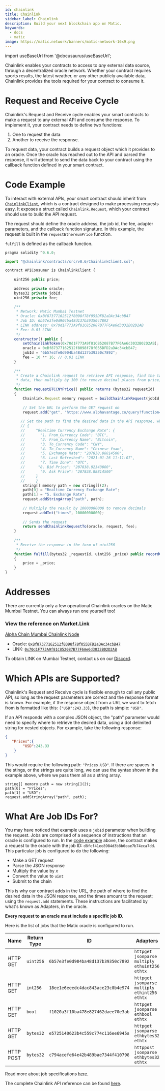 ```yaml
---
id: chainlink
title: Chainlink
sidebar_label: Chainlink
description: Build your next blockchain app on Matic.
keywords:
  - docs
  - matic
image: https://matic.network/banners/matic-network-16x9.png 
---
```

import useBaseUrl from '@docusaurus/useBaseUrl';

Chainlink enables your contracts to access to *any* external data source, through a decentralized oracle network. Whether your contract requires sports results, the latest weather, or any other publicly available data, Chainlink provides the tools required for your contract to consume it.

# Request and Receive Cycle

Chainlink's Request and Receive cycle enables your smart contracts to make a request to any external API and consume the response. To implement it, your contract needs to define two functions: 

1. One to request the data
2. Another to receive the response.

To request data, your contract builds a request object which it provides to an oracle. Once the oracle has reached out to the API and parsed the response, it will attempt to send the data back to your contract using the callback function defined in your smart contract.

# Code Example

To interact with external APIs, your smart contract should inherit from <a href="https://github.com/smartcontractkit/chainlink/blob/develop/evm-contracts/src/v0.6/ChainlinkClient.sol" target="_blank">`ChainlinkClient`</a>, which is a contract designed to make processing requests easy. It exposes a struct called `Chainlink.Request`, which your contract should use to build the API request. 

The request should define the oracle address, the job id, the fee, adapter parameters, and the callback function signature. In this example, the request is built in the `requestEthereumPrice` function.

`fulfill` is defined as the callback function.

```javascript
pragma solidity ^0.6.0;

import "@chainlink/contracts/src/v0.6/ChainlinkClient.sol";

contract APIConsumer is ChainlinkClient {
  
    uint256 public price;
    
    address private oracle;
    bytes32 private jobId;
    uint256 private fee;
    
    /**
     * Network: Matic Mumbai Testnet
     * Oracle: 0xBf87377162512f8098f78f055DFD2aDAc34cbB47
     * Job ID: 6b57e3fe0d904ba48d137b39350c7892
     * LINK address: 0x70d1F773A9f81C852087B77F6Ae6d3032B02D2AB
     * Fee: 0.01 LINK
     */
    constructor() public {
        setChainlinkToken(0x70d1F773A9f81C852087B77F6Ae6d3032B02D2AB);
        oracle = 0xBf87377162512f8098f78f055DFD2aDAc34cbB47;
        jobId = "6b57e3fe0d904ba48d137b39350c7892";
        fee = 10 ** 16; // 0.01 LINK
    }
    
    /**
     * Create a Chainlink request to retrieve API response, find the target price
     * data, then multiply by 100 (to remove decimal places from price).
     */
    function requestBTCCNYPrice() public returns (bytes32 requestId) 
    {
        Chainlink.Request memory request = buildChainlinkRequest(jobId, address(this), this.fulfill.selector);
        
        // Set the URL to perform the GET request on
        request.add("get", "https://www.alphavantage.co/query?function=CURRENCY_EXCHANGE_RATE&from_currency=BTC&to_currency=CNY&apikey=demo");
        
       // Set the path to find the desired data in the API response, where the response format is:
       // {
       //     "Realtime Currency Exchange Rate": {
       //       "1. From_Currency Code": "BTC",
       //       "2. From_Currency Name": "Bitcoin",
       //       "3. To_Currency Code": "CNY",
       //       "4. To_Currency Name": "Chinese Yuan",
       //       "5. Exchange Rate": "207838.88814500",
       //       "6. Last Refreshed": "2021-01-26 11:11:07",
       //       "7. Time Zone": "UTC",
       //      "8. Bid Price": "207838.82343000",
       //       "9. Ask Price": "207838.88814500"
       //     }
       //     }
        string[] memory path = new string[](2);
        path[0] = "Realtime Currency Exchange Rate";
        path[1] = "5. Exchange Rate";
        request.addStringArray("path", path);
        
        // Multiply the result by 10000000000 to remove decimals
        request.addInt("times", 10000000000);
        
        // Sends the request
        return sendChainlinkRequestTo(oracle, request, fee);
    }
    
    /**
     * Receive the response in the form of uint256
     */ 
    function fulfill(bytes32 _requestId, uint256 _price) public recordChainlinkFulfillment(_requestId)
    {
        price = _price;
    }
}
```

# Addresses

There are currently only a few operational Chainlink oracles on the Matic Mumbai Testnet. You can always run one yourself too!

### View the reference on Market.Link
[Alpha Chain Mumbai Chainlink Node](https://market.link/nodes/cca2eddf-06a3-4d43-8ae2-eb803554e2fd?start=1611015021&end=1611619821)

* Oracle: <a href="https://mumbai-explorer.matic.today/address/0xBf87377162512f8098f78f055DFD2aDAc34cbB47/transactions" target="_blank">`0xBf87377162512f8098f78f055DFD2aDAc34cbB47`</a>
* LINK: <a href="https://mumbai-explorer.matic.today/address/0x70d1F773A9f81C852087B77F6Ae6d3032B02D2AB/transactions" target="_blank">`0x70d1F773A9f81C852087B77F6Ae6d3032B02D2AB`</a>


To obtain LINK on Mumbai Testnet, contact us on our <a href="https://discord.com/invite/UFC4VYh" target="_blank">Discord</a>.

# Which APIs are Supported?

Chainlink's Request and Receive cycle is flexible enough to call any public API, so long as the request parameters are correct and the response format is known. For example, if the response object from a URL we want to fetch from is formatted like this: `{"USD":243.33}`, the path is simple: `"USD"`.

If an API responds with a complex JSON object, the "path" parameter would need to specify where to retrieve the desired data, using a dot delimited string for nested objects. For example, take the following response:

```JSON
{
   "Prices":{
        "USD":243.33
    }
}
```

This would require the following path: `"Prices.USD"`. If there are spaces in the stings, or the strings are quite long, we can use the syntax shown in the example above, where we pass them all as a string array.

```
string[] memory path = new string[](2);
path[0] = "Prices";
path[1] = "USD";
request.addStringArray("path", path);
```

# What Are Job IDs For?

You may have noticed that example uses a `jobId` parameter when building the request. Jobs are comprised of a sequence of instructions that an oracle is configured to run. In the [code example](#code-example) above, the contract makes a request to the oracle with the job ID: `d8fcf41ee8984d3b8b0eae7b74eca7dd`. This particular job is configured to do the following:

* Make a GET request 
* Parse the JSON response
* Multiply the value by *x*
* Convert the value to `uint` 
* Submit to the chain

This is why our contract adds in the URL, the path of where to find the desired data in the JSON response, and the times amount to the request; using the `request.add` statements. These instructions are facilitated by what's known as Adapters, in the oracle.

**Every request to an oracle must include a specific job ID.**

Here is the list of jobs that the Matic oracle is configured to run.

| Name |  Return Type  | ID | Adapters |
|-----|--------|------|-------|
| HTTP GET | `uint256` | `6b57e3fe0d904ba48d137b39350c7892` |  `httpget`<br/>`jsonparse`<br/>`multiply`<br/>`ethuint256`<br/>`ethtx`  |
| HTTP GET | `int256` | `18ee1e6eeedc4dac843ace23c0b4e974 ` |  `httpget`<br/>`jsonparse`<br/>`multiply`<br/>`ethint256`<br/>`ethtx`  |
| HTTP GET | `bool` | `f1020a3f10ba478e827462daee70e3ab ` |  `httpget`<br/>`jsonparse`<br/>`ethbool`<br/>`ethtx`  |
| HTTP GET | `bytes32` | `e5725140623b4c559c774c116ee6945a ` | `httpget`<br/>`jsonparse`<br/>`ethbytes32`<br/>`ethtx`  |
| HTTP POST | `bytes32` | `c794acefe64e42b489bae7344f410798 ` | `httppost`<br/>`jsonparse`<br/>`ethbytes32`<br/>`ethtx`  |

Read more about job specifications [here](https://docs.chain.link/docs/job-specifications).

The complete Chainlink API reference can be found [here](https://docs.chain.link/docs/chainlink-framework).
